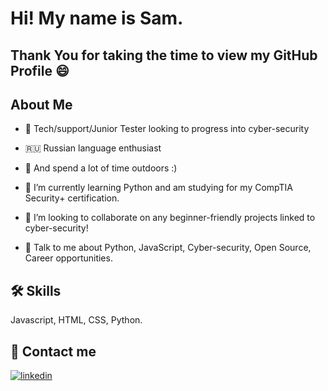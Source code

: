 
# Hi! My name is Sam. 

## Thank You for taking the time to view my GitHub Profile :smile: 

## About Me 

- 🔭 Tech/support/Junior Tester looking to progress into cyber-security

- 🇷🇺 Russian language enthusiast

- 🌲 And spend a lot of time outdoors :)

- 🌱 I’m currently learning Python and am studying for my CompTIA Security+ certification. 

- 👯 I’m looking to collaborate on any beginner-friendly projects linked to cyber-security!

- 💬 Talk to me about Python, JavaScript, Cyber-security, Open Source, Career opportunities. 
&nbsp;
&nbsp;

## 🛠 Skills
Javascript, HTML, CSS, Python. 


## 🔗 Contact me

[![linkedin](https://img.shields.io/badge/linkedin-0A66C2?style=for-the-badge&logo=linkedin&logoColor=white)](www.linkedin.com/in/srapley)



